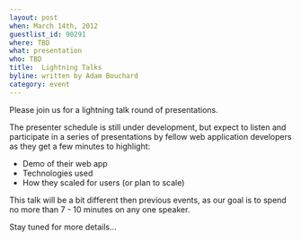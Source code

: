 ```yaml
---
layout: post
when: March 14th, 2012
guestlist_id: 90291
where: TBD
what: presentation
who: TBD
title:  Lightning Talks
byline: written by Adam Bouchard
category: event
---
```


Please join us for a lightning talk round of presentations.  

The presenter schedule is still under development, but expect to listen and participate in a series of presentations by fellow web application developers as they get a few minutes to highlight:

* Demo of their web app
* Technologies used
* How they scaled for users (or plan to scale)

This talk will be a bit different then previous events, as our goal is to spend no more than 7 - 10 minutes on any one speaker.

Stay tuned for more details...


